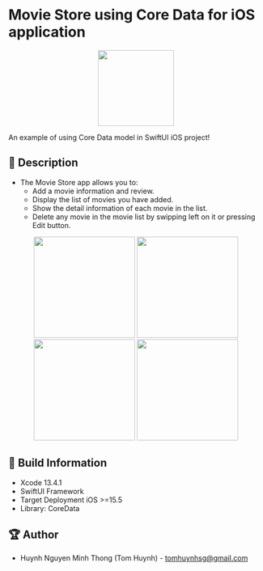 # Movie Store using Core Data for iOS application

<p align="center">
  <img width="150" src="https://i.imgur.com/TcBTGlb.png">
</p>

An example of using Core Data model in SwiftUI iOS project!

## 📖 Description

- The Movie Store app allows you to:
  - Add a movie information and review.
  - Display the list of movies you have added.
  - Show the detail information of each movie in the list.
  - Delete any movie in the movie list by swipping left on it or pressing Edit button.

<p align="center">
  <img src="https://i.imgur.com/zvo7tzj.png" width="200" > 
  <img src="https://i.imgur.com/Ccr2yVo.png" width="200" > 
  <img src="https://i.imgur.com/svIoCFq.png" width="200" > 
  <img src="https://i.imgur.com/4vDQN8g.png" width="200" > 
</p>

## 🔧 Build Information
- Xcode 13.4.1
- SwiftUI Framework
- Target Deployment iOS >=15.5
- Library: CoreData

## 🏆 Author
- Huynh Nguyen Minh Thong (Tom Huynh) - tomhuynhsg@gmail.com
